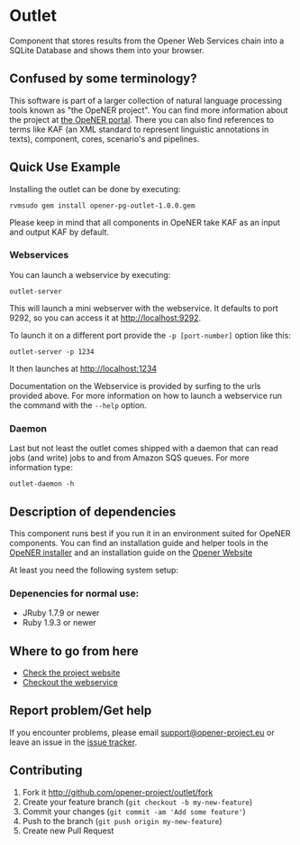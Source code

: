 # Outlet

Component that stores results from the Opener Web Services chain into a SQLite
Database and shows them into your browser.

## Confused by some terminology?

This software is part of a larger collection of natural language processing
tools known as "the OpeNER project". You can find more information about the
project at [the OpeNER portal](http://opener-project.github.io). There you can
also find references to terms like KAF (an XML standard to represent linguistic
annotations in texts), component, cores, scenario's and pipelines.

## Quick Use Example

Installing the outlet can be done by executing:

    rvmsudo gem install opener-pg-outlet-1.0.0.gem

Please keep in mind that all components in OpeNER take KAF as an input and
output KAF by default.

### Webservices

You can launch a webservice by executing:

    outlet-server

This will launch a mini webserver with the webservice. It defaults to port 9292,
so you can access it at <http://localhost:9292>.

To launch it on a different port provide the `-p [port-number]` option like
this:

    outlet-server -p 1234

It then launches at <http://localhost:1234>

Documentation on the Webservice is provided by surfing to the urls provided
above. For more information on how to launch a webservice run the command with
the `--help` option.

### Daemon

Last but not least the outlet comes shipped with a daemon that can read jobs
(and write) jobs to and from Amazon SQS queues. For more information type:

    outlet-daemon -h

## Description of dependencies

This component runs best if you run it in an environment suited for OpeNER
components. You can find an installation guide and helper tools in the [OpeNER
installer](https://github.com/opener-project/opener-installer) and an
installation guide on the [Opener Website](http://opener-project.github.io/getting-started/how-to/local-installation.html)

At least you need the following system setup:

### Depenencies for normal use:

* JRuby 1.7.9 or newer
* Ruby 1.9.3 or newer

## Where to go from here

* [Check the project website](http://opener-project.github.io)
* [Checkout the webservice](http://opener.olery.com/outlet)

## Report problem/Get help

If you encounter problems, please email support@opener-project.eu or leave an
issue in the [issue tracker](https://github.com/opener-project/outlet/issues).

## Contributing

1. Fork it <http://github.com/opener-project/outlet/fork>
2. Create your feature branch (`git checkout -b my-new-feature`)
3. Commit your changes (`git commit -am 'Add some feature'`)
4. Push to the branch (`git push origin my-new-feature`)
5. Create new Pull Request
